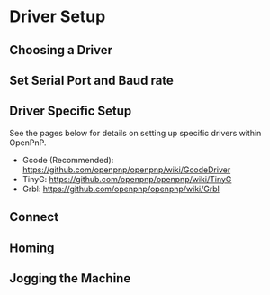 # Driver Setup

## Choosing a Driver

## Set Serial Port and Baud rate

## Driver Specific Setup

See the pages below for details on setting up specific drivers within OpenPnP.

* Gcode (Recommended): https://github.com/openpnp/openpnp/wiki/GcodeDriver
* TinyG: https://github.com/openpnp/openpnp/wiki/TinyG
* Grbl: https://github.com/openpnp/openpnp/wiki/Grbl

## Connect

## Homing

## Jogging the Machine
